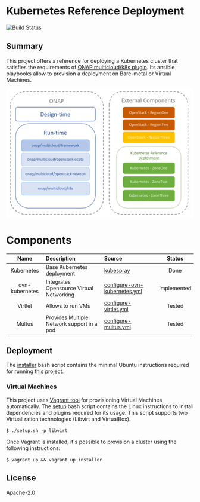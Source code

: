 # Kubernetes Reference Deployment
[![Build Status](https://travis-ci.org/electrocucaracha/krd.png)](https://travis-ci.org/electrocucaracha/krd)

## Summary

This project offers a reference for deploying a Kubernetes cluster
that satisfies the requirements of [ONAP multicloud/k8s plugin][1]. Its
ansible playbooks allow to provision a deployment on Bare-metal or
Virtual Machines.

![Diagram](docs/src/img/diagram.png)

# Components

| Name           | Description                                   | Source                            | Status      |
|:--------------:|:----------------------------------------------|:----------------------------------|:-----------:|
| Kubernetes     | Base Kubernetes deployment                    | [kubespray][2]                    | Done        |
| ovn-kubernetes | Integrates Opensource Virtual Networking      | [configure-ovn-kubernetes.yml][3] | Implemented |
| Virtlet        | Allows to run VMs                             | [configure-virtlet.yml][4]        | Tested      |
| Multus         | Provides Multiple Network support in a pod    | [configure-multus.yml][5]         | Tested      |

## Deployment

The [installer](installer.sh) bash script contains the minimal
Ubuntu instructions required for running this project.

### Virtual Machines

This project uses [Vagrant tool][6] for provisioning Virtual Machines
automatically. The [setup](setup.sh) bash script contains the
Linux instructions to install dependencies and plugins required for
its usage. This script supports two Virtualization technologies
(Libvirt and VirtualBox).

    $ ./setup.sh -p libvirt

Once Vagrant is installed, it's possible to provision a cluster using
the following instructions:

    $ vagrant up && vagrant up installer

## License

Apache-2.0

[1]: https://git.onap.org/multicloud/k8s
[2]: https://github.com/kubernetes-incubator/kubespray
[3]: playbooks/configure-ovn-kubernetes.yml
[4]: playbooks/configure-virtlet.yml
[5]: playbooks/configure-multus.yml
[6]: https://www.vagrantup.com/
